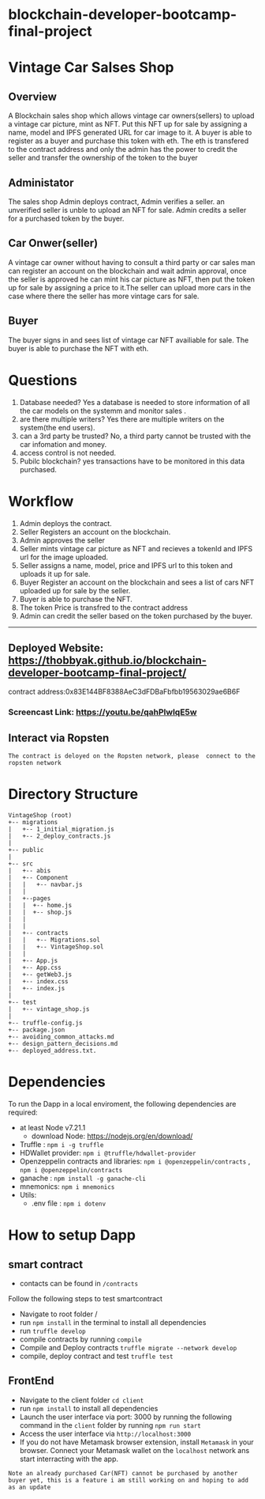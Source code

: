 # blockchain-developer-bootcamp-final-project
#  Vintage Car Salses Shop


## Overview
A Blockchain sales shop  which allows vintage car owners(sellers) to upload a vintage car picture, mint as NFT. Put this NFT up for sale by assigning a name, model and IPFS generated URL for car image to it. A buyer is able to register as a buyer and purchase this token with eth. The eth is transfered to the contract address and only the admin has the power to credit the seller and transfer the ownership of the token to the buyer

## Administator
The sales shop Admin deploys contract, Admin verifies a seller. an unverified seller is unble to upload an NFT for sale. Admin credits a seller for a purchased token by the buyer.

## Car Onwer(seller)
A vintage car owner without having to consult a third party or car sales man can register an account on the blockchain and wait admin approval, once the seller is approved he can mint his car picture as NFT, then put the token up for sale by assigning a price to it.The seller can upload more cars in the case where there the seller has more vintage cars for sale.



## Buyer
The buyer signs in and sees list of vintage car NFT availiable for sale. The buyer is able to purchase the NFT with eth.

# Questions
1. Database needed?
Yes a database is needed to store information of all the car models on the systemm and monitor sales .
2. are there multiple writers?
Yes there are multiple writers on the system(the end users).
3. can a 3rd party be trusted?
No, a third party cannot be trusted with the car infomation and money.
4. access control is not needed.
5. Pubilc blockchain?
yes transactions have to be monitored in this data purchased.

# Workflow
1. Admin deploys the contract.
2. Seller Registers an account on the blockchain.
3. Admin approves the seller
4. Seller mints vintage car picture as NFT and recieves a tokenId and IPFS url for the image uploaded.
5. Seller assigns a name, model, price and IPFS url to this token and uploads it up for sale.
6. Buyer Register an account on the blockchain and sees a list of cars NFT uploaded up for sale by the seller.
7. Buyer is able to purchase the NFT.
8. The token Price is transfred to the contract address
9. Admin can credit the seller based on the token purchased by the buyer. 

---
 Deployed Website: https://thobbyak.github.io/blockchain-developer-bootcamp-final-project/
---
contract address:0x83E144BF8388AeC3dFDBaFbfbb19563029ae6B6F

### Screencast Link: https://youtu.be/qahPlwlqE5w

## Interact via Ropsten
    The contract is deloyed on the Ropsten network, please  connect to the ropsten network

# Directory Structure
 ```
VintageShop (root)
+-- migrations
|   +-- 1_initial_migration.js
|   +-- 2_deploy_contracts.js 
|
+-- public
|
+-- src
|   +-- abis
|   +-- Component
|   |   +-- navbar.js
|   |
|   +--pages
|   |  +-- home.js
|   |  +-- shop.js
|   |
|   |
|   +-- contracts
|   |   +-- Migrations.sol
|   |   +-- VintageShop.sol    
|   |
|   +-- App.js
|   +-- App.css
|   +-- getWeb3.js
|   +-- index.css
|   +-- index.js
|
+-- test
|   +-- vintage_shop.js    
|
+-- truffle-config.js
+-- package.json
+-- avoiding_common_attacks.md
+-- design_pattern_decisions.md
+-- deployed_address.txt.
```
# Dependencies
To run the Dapp in a local enviroment, the following dependencies are required:
* at least Node v7.21.1
    * download Node: https://nodejs.org/en/download/
* Truffle : `npm i -g truffle`
* HDWallet provider: `npm i @truffle/hdwallet-provider`
* Openzeppelin contracts and libraries: `npm i @openzeppelin/contracts` , `npm i @openzeppelin/contracts`
* ganache : `npm install -g ganache-cli`
* mnemonics: `npm i mnemonics`
* Utils: 
    * .env file : `npm i dotenv`


# How to setup Dapp 
## smart contract
* contacts can be found in `/contracts`

Follow the following steps to test smartcontract
* Navigate to root folder /
* run `npm install` in the terminal to install all dependencies
* run `truffle develop` 
* compile contracts by running `compile`
* Compile and Deploy contracts `truffle migrate --network develop`
* compile, deploy contract and test `truffle test`

## FrontEnd 

* Navigate to the client folder `cd client`
* run `npm install` to install all dependencies
* Launch the user interface via port: 3000 by running the following command in the `client` folder by running `npm run start`
* Access the user interface via `http://localhost:3000`
* If you do not have Metamask browser extension, install `Metamask` in your browser. Connect your Metamask wallet  on the `localhost` network ans start interracting with the app.

`Note an already purchased Car(NFT) cannot be purchased by another buyer yet, this is a feature i am still working on and hoping to add as an update`




